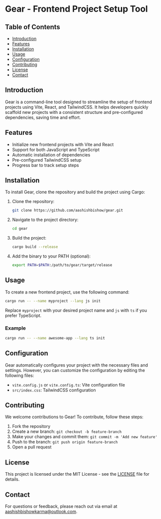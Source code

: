 # Gear - Frontend Project Setup Tool

## Table of Contents
- [Introduction](#introduction)
- [Features](#features)
- [Installation](#installation)
- [Usage](#usage)
- [Configuration](#configuration)
- [Contributing](#contributing)
- [License](#license)
- [Contact](#contact)

## Introduction
Gear is a command-line tool designed to streamline the setup of frontend projects using Vite, React, and TailwindCSS. It helps developers quickly scaffold new projects with a consistent structure and pre-configured dependencies, saving time and effort.

## Features
- Initialize new frontend projects with Vite and React
- Support for both JavaScript and TypeScript
- Automatic installation of dependencies
- Pre-configured TailwindCSS setup
- Progress bar to track setup steps

## Installation
To install Gear, clone the repository and build the project using Cargo:
1. Clone the repository:
    ```sh
    git clone https://github.com/aashishbishow/gear.git
    ```
2. Navigate to the project directory:
    ```sh
    cd gear
    ```
3. Build the project:
    ```sh
    cargo build --release
    ```
4. Add the binary to your PATH (optional):
    ```sh
    export PATH=$PATH:/path/to/gear/target/release
    ```

## Usage
To create a new frontend project, use the following command:
```sh
cargo run -- --name myproject --lang js init
```
Replace `myproject` with your desired project name and `js` with `ts` if you prefer TypeScript.

### Example
```sh
cargo run -- --name awesome-app --lang ts init
```

## Configuration
Gear automatically configures your project with the necessary files and settings. However, you can customize the configuration by editing the following files:
- `vite.config.js` or `vite.config.ts`: Vite configuration file
- `src/index.css`: TailwindCSS configuration

## Contributing
We welcome contributions to Gear! To contribute, follow these steps:
1. Fork the repository
2. Create a new branch: `git checkout -b feature-branch`
3. Make your changes and commit them: `git commit -m 'Add new feature'`
4. Push to the branch: `git push origin feature-branch`
5. Open a pull request

## License
This project is licensed under the MIT License - see the [LICENSE](LICENSE) file for details.

## Contact
For questions or feedback, please reach out via email at [aashishbishowkarma@outlook.com](mailto:aashishbishowkarma@outlook.com).
